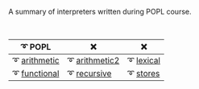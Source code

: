 A summary of interpreters written during POPL course.

<br>

| ➰ POPL         | ❌               | ❌           |
| -------------- | --------------- | ----------- |
| ➰ [arithmetic] | ➰ [arithmetic2] | ➰ [lexical] |
| ➰ [functional] | ➰ [recursive]   | ➰ [stores]  |

[arithmetic]: https://github.com/interpreterz/arithmetic
[arithmetic2]: https://github.com/interpreterz/arithmetic2
[lexical]: https://github.com/interpreterz/lexical
[functional]: https://github.com/interpreterz/functional
[recursive]: https://github.com/interpreterz/recursive
[stores]: https://github.com/interpreterz/stores
